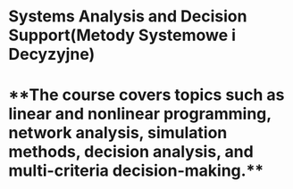 <h1>Systems Analysis and Decision Support(Metody Systemowe i Decyzyjne)<h1/>
**The course covers topics such as linear and nonlinear programming, network analysis, simulation methods, decision analysis, and multi-criteria decision-making.**
